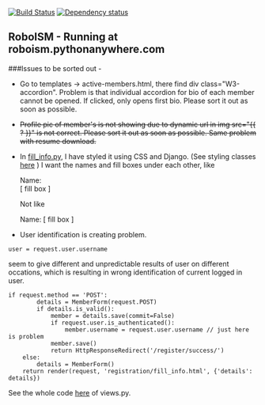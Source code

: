 [![Build Status](https://travis-ci.org/markroxor/Roboism.svg?branch=master)](https://travis-ci.org/markroxor/Roboism)
[![Dependency status](https://gemnasium.com/markroxor/Roboism.svg)](https://gemnasium.com/markroxor/Roboism)

## RoboISM - Running at roboism.pythonanywhere.com

###Issues to be sorted out -

* Go to templates -> active-members.html, there find div class="W3-accordion". Problem is that individual accordion for bio of each member cannot be opened. If clicked, only opens first bio. Please sort it out as soon as possible.

* ~~Profile pic of member's is not showing due to dynamic url in img src="{{ ? }}" is not correct. Please sort it out as soon as possible. Same problem with resume download.~~



* In [fill_info.py](https://github.com/markroxor/Roboism/blob/master/mainsite/templates/registration/fill_info.html), I have styled it using CSS and Django. (See styling classes [here](https://github.com/markroxor/Roboism/blob/master/mainsite/forms.py) ) I want the names and fill boxes under each other, like

  Name: <br>
  [ fill box  ]
  
  Not like
  
  Name: [ fill box ]

* User identification is creating problem. 
```
user = request.user.username 
```
seem to give different and unpredictable results of user on different occations, which is resulting in wrong identification of current logged in user. 

```
if request.method == 'POST':
		details = MemberForm(request.POST)
		if details.is_valid():
			member = details.save(commit=False) 
			if request.user.is_authenticated():
				member.username = request.user.username // just here is problem
			member.save()
			return HttpResponseRedirect('/register/success/')
	else:
		details = MemberForm()
	return render(request, 'registration/fill_info.html', {'details': details})
```
	
See the whole code [here](https://github.com/markroxor/Roboism/blob/master/mainsite/views.py) of views.py.
